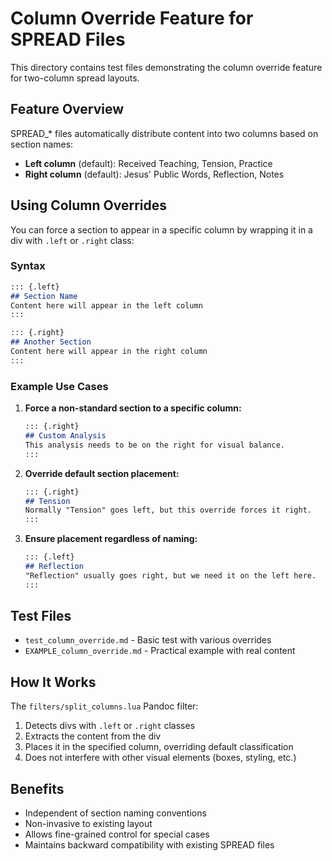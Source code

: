 # Column Override Feature for SPREAD Files

This directory contains test files demonstrating the column override feature for two-column spread layouts.

## Feature Overview

SPREAD_* files automatically distribute content into two columns based on section names:
- **Left column** (default): Received Teaching, Tension, Practice
- **Right column** (default): Jesus' Public Words, Reflection, Notes

## Using Column Overrides

You can force a section to appear in a specific column by wrapping it in a div with `.left` or `.right` class:

### Syntax

```markdown
::: {.left}
## Section Name
Content here will appear in the left column
:::

::: {.right}
## Another Section
Content here will appear in the right column
:::
```

### Example Use Cases

1. **Force a non-standard section to a specific column:**
   ```markdown
   ::: {.right}
   ## Custom Analysis
   This analysis needs to be on the right for visual balance.
   :::
   ```

2. **Override default section placement:**
   ```markdown
   ::: {.right}
   ## Tension
   Normally "Tension" goes left, but this override forces it right.
   :::
   ```

3. **Ensure placement regardless of naming:**
   ```markdown
   ::: {.left}
   ## Reflection
   "Reflection" usually goes right, but we need it on the left here.
   :::
   ```

## Test Files

- `test_column_override.md` - Basic test with various overrides
- `EXAMPLE_column_override.md` - Practical example with real content

## How It Works

The `filters/split_columns.lua` Pandoc filter:
1. Detects divs with `.left` or `.right` classes
2. Extracts the content from the div
3. Places it in the specified column, overriding default classification
4. Does not interfere with other visual elements (boxes, styling, etc.)

## Benefits

- Independent of section naming conventions
- Non-invasive to existing layout
- Allows fine-grained control for special cases
- Maintains backward compatibility with existing SPREAD files
